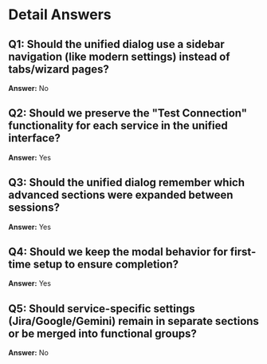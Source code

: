 # Detail Answers

## Q1: Should the unified dialog use a sidebar navigation (like modern settings) instead of tabs/wizard pages?
**Answer:** No

## Q2: Should we preserve the "Test Connection" functionality for each service in the unified interface?
**Answer:** Yes

## Q3: Should the unified dialog remember which advanced sections were expanded between sessions?
**Answer:** Yes

## Q4: Should we keep the modal behavior for first-time setup to ensure completion?
**Answer:** Yes

## Q5: Should service-specific settings (Jira/Google/Gemini) remain in separate sections or be merged into functional groups?
**Answer:** No